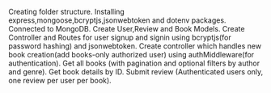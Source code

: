 Creating folder structure.
Installing express,mongoose,bcryptjs,jsonwebtoken and dotenv packages.
Connected to MongoDB.
Create User,Review and Book Models.
Create Controller and Routes for user signup and signin using bcryptjs(for password hashing) and jsonwebtoken.
Create controller which handles new book creation(add books-only authorized user) using authMiddleware(for authentication).
Get all books (with pagination and optional filters by author and genre).
Get book details by ID.
Submit review (Authenticated users only, one review per user per book).